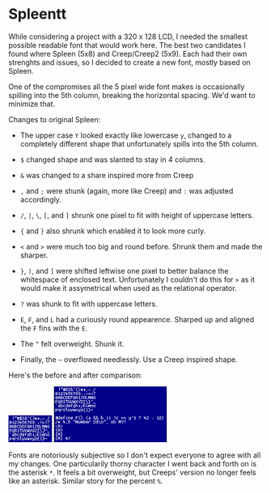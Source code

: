 # Spleentt

While considering a project with a 320 x 128 LCD, I needed the
smallest possible readable font that would work here.  The best two
candidates I found where Spleen (5x8) and Creep/Creep2 (5x9).  Each
had their own strenghts and issues, so I decided to create a new font,
mostly based on Spleen.

One of the compromises all the 5 pixel wide font makes is occasionally
spilling into the 5th column, breaking the horizontal spacing.  We'd
want to minimize that.

Changes to original Spleen:

 * The upper case `Y` looked exactly like lowercase `y`, changed to a
   completely different shape that unfortunately spills into the 5th
   column.

 * `$` changed shape and was slanted to stay in 4 columns.

 * `&` was changed to a share inspired more from Creep

 * `,` and `;` were shunk (again, more like Creep) and `:` was
   adjusted accordingly.

 * `/`, `|`, `\`, `[`, and `]` shrunk one pixel to fit with height of
   uppercase letters.

 * `{` and `}` also shrunk which enabled it to look more curly.

 * `<` and `>` were much too big and round before.  Shrunk them and
   made the sharper.

 * `}`, `)`, and `]` were shifted leftwise one pixel to better balance the
   whitespace of enclosed text.  Unfortunately I couldn't do this for `>`
   as it would make it assymetrical when used as the relational operator.

 * `?` was shunk to fit with uppercase letters.

 * `E`, `F`, and `L` had a curiously round appearence.  Sharped up and
   aligned the `F` fins with the `E`.

 * The `^` felt overweight.  Shunk it.

 * Finally, the `~` overflowed needlessly.  Use a Creep inspired shape.

Here's the before and after comparison:

![spleen](images/spleen.png  "All ASCII characters in the original spleen font")
![spleentt](images/spleentt.png  "All ASCII characters in this (spleentt) font, with code snippets")

Fonts are notoriously subjective so I don't expect everyone to agree
with all my changes.  One particularily thorny character I went back
and forth on is the asterisk `*`.  It feels a bit overweight, but
Creeps' version no longer feels like an asterisk.  Similar story for
the percent `%`.
